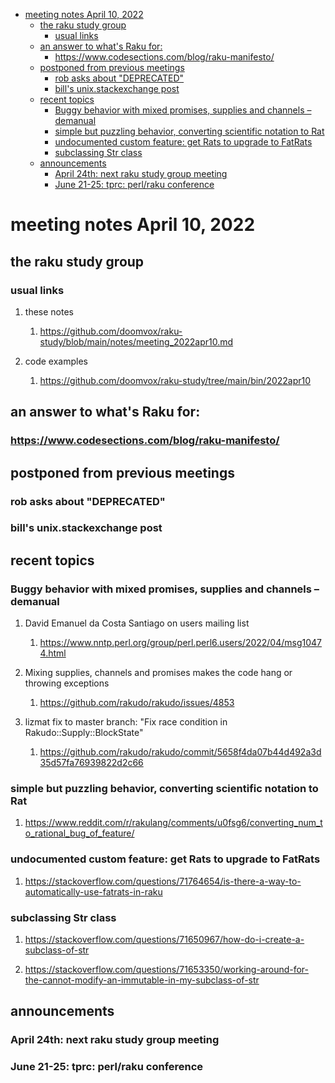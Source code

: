 - [meeting notes April 10, 2022](#org5bb29a9)
  - [the raku study group](#org894e076)
    - [usual links](#org8f4a6ff)
  - [an answer to what's Raku for:](#org46a8e64)
    - [<https://www.codesections.com/blog/raku-manifesto/>](#org43acdfb)
  - [postponed from previous meetings](#orge4e7d75)
    - [rob asks about "DEPRECATED"](#orgf1d2b03)
    - [bill's unix.stackexchange post](#org4307c46)
  - [recent topics](#orgba796e0)
    - [Buggy behavior with mixed promises, supplies and channels &#x2013; demanual](#org737071c)
    - [simple but puzzling behavior, converting scientific notation to Rat](#org4152b92)
    - [undocumented custom feature: get Rats to upgrade to FatRats](#orgf39aea3)
    - [subclassing Str class](#orgfb5775f)
  - [announcements](#org6db051b)
    - [April 24th: next raku study group meeting](#org0067c58)
    - [June 21-25: tprc: perl/raku conference](#org4f2b3ca)


<a id="org5bb29a9"></a>

# meeting notes April 10, 2022


<a id="org894e076"></a>

## the raku study group


<a id="org8f4a6ff"></a>

### usual links

1.  these notes

    1.  <https://github.com/doomvox/raku-study/blob/main/notes/meeting_2022apr10.md>

2.  code examples

    1.  <https://github.com/doomvox/raku-study/tree/main/bin/2022apr10>


<a id="org46a8e64"></a>

## an answer to what's Raku for:


<a id="org43acdfb"></a>

### <https://www.codesections.com/blog/raku-manifesto/>


<a id="orge4e7d75"></a>

## postponed from previous meetings


<a id="orgf1d2b03"></a>

### rob asks about "DEPRECATED"


<a id="org4307c46"></a>

### bill's unix.stackexchange post


<a id="orgba796e0"></a>

## recent topics


<a id="org737071c"></a>

### Buggy behavior with mixed promises, supplies and channels &#x2013; demanual

1.  David Emanuel da Costa Santiago on users mailing list

    1.  <https://www.nntp.perl.org/group/perl.perl6.users/2022/04/msg10474.html>

2.  Mixing supplies, channels and promises makes the code hang or throwing exceptions

    1.  <https://github.com/rakudo/rakudo/issues/4853>

3.  lizmat fix to master branch: "Fix race condition in Rakudo::Supply::BlockState"

    1.  <https://github.com/rakudo/rakudo/commit/5658f4da07b44d492a3d35d57fa76939822d2c66>


<a id="org4152b92"></a>

### simple but puzzling behavior, converting scientific notation to Rat

1.  <https://www.reddit.com/r/rakulang/comments/u0fsg6/converting_num_to_rational_bug_of_feature/>


<a id="orgf39aea3"></a>

### undocumented custom feature: get Rats to upgrade to FatRats

1.  <https://stackoverflow.com/questions/71764654/is-there-a-way-to-automatically-use-fatrats-in-raku>


<a id="orgfb5775f"></a>

### subclassing Str class

1.  <https://stackoverflow.com/questions/71650967/how-do-i-create-a-subclass-of-str>

2.  <https://stackoverflow.com/questions/71653350/working-around-for-the-cannot-modify-an-immutable-in-my-subclass-of-str>


<a id="org6db051b"></a>

## announcements


<a id="org0067c58"></a>

### April 24th: next raku study group meeting


<a id="org4f2b3ca"></a>

### June 21-25: tprc: perl/raku conference
